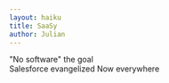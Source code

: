 ```yaml
---
layout: haiku
title: SaaSy
author: Julian
---
```


"No software" the goal  
Salesforce evangelized 
Now everywhere  